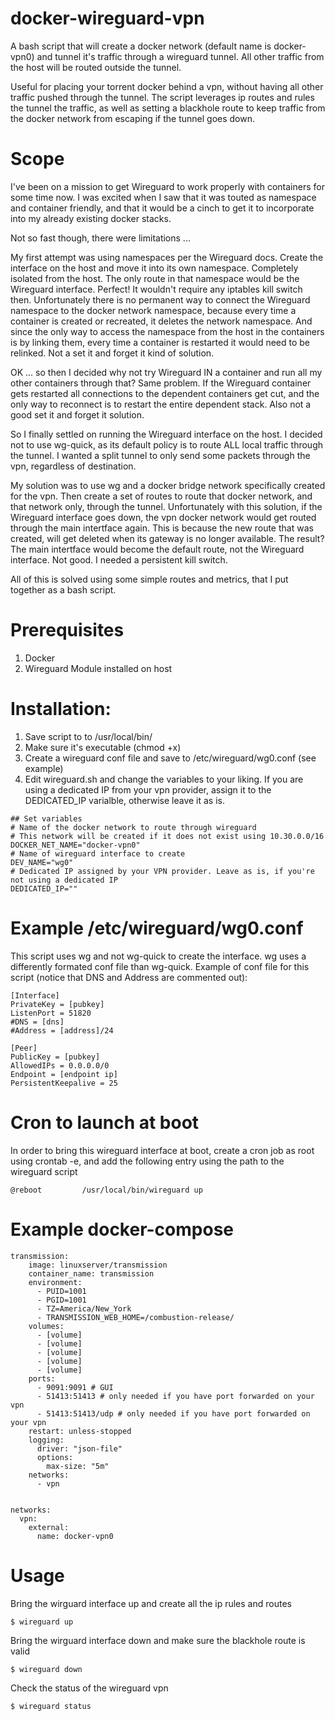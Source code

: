 # docker-wireguard-vpn

A bash script that will create a docker network (default name is docker-vpn0) and tunnel it's traffic through a wireguard tunnel. All other traffic from the host will be routed outside the tunnel. 

Useful for placing your torrent docker behind a vpn, without having all other traffic pushed through the tunnel. The script leverages ip routes and rules the tunnel the traffic, as well as setting a blackhole route to keep traffic from the docker network from escaping if the tunnel goes down.

# Scope

I've been on a mission to get Wireguard to work properly with containers for some time now. I was excited when I saw that it was touted as namespace and container friendly, and that it would be a cinch to get it to incorporate into my already existing docker stacks.

Not so fast though, there were limitations ...

My first attempt was using namespaces per the Wireguard docs. Create the interface on the host and move it into its own namespace. Completely isolated from the host. The only route in that namespace would be the Wireguard interface. Perfect! It wouldn't require any iptables kill switch then. Unfortunately there is no permanent way to connect the Wireguard namespace to the docker network namespace, because every time a container is created or recreated, it deletes the network namespace. And since the only way to access the namespace from the host in the containers is by linking them, every time a container is restarted it would need to be relinked. Not a set it and forget it kind of solution.

OK ... so then I decided why not try Wireguard IN a container and run all my other containers through that? Same problem. If the Wireguard container gets restarted all connections to the dependent containers get cut, and the only way to reconnect is to restart the entire dependent stack. Also not a good set it and forget it solution.

So I finally settled on running the Wireguard interface on the host. I decided not to use wg-quick, as its default policy is to route ALL local traffic through the tunnel. I wanted a split tunnel to only send some packets through the vpn, regardless of destination.

My solution was to use wg and a docker bridge network specifically created for the vpn. Then create a set of routes to route that docker network, and that network only, through the tunnel. Unfortunately with this solution, if the Wireguard interface goes down, the vpn docker network would get routed through the main intertface again. This is because the new route that was created, will get deleted when its gateway is no longer available. The result? The main intertface would become the default route, not the Wireguard interface. Not good. I needed a persistent kill switch. 

All of this is solved using some simple routes and metrics, that I put together as a bash script.


# Prerequisites 
1. Docker
2. Wireguard Module installed on host

# Installation:
1. Save script to to /usr/local/bin/
2. Make sure it's executable (chmod +x)
3. Create a wireguard conf file and save to /etc/wireguard/wg0.conf (see example)
4. Edit wireguard.sh and change the variables to your liking. If you are using a dedicated IP from your vpn provider, assign it to the DEDICATED_IP varialble, otherwise leave it as is. 

```
## Set variables
# Name of the docker network to route through wireguard
# This network will be created if it does not exist using 10.30.0.0/16
DOCKER_NET_NAME="docker-vpn0"
# Name of wireguard interface to create
DEV_NAME="wg0"
# Dedicated IP assigned by your VPN provider. Leave as is, if you're not using a dedicated IP
DEDICATED_IP=""
```

# Example /etc/wireguard/wg0.conf

This script uses wg and not wg-quick to create the interface. wg uses a differently formated conf file than wg-quick.
Example of conf file for this script (notice that DNS and Address are commented out):
```
[Interface]
PrivateKey = [pubkey]
ListenPort = 51820
#DNS = [dns]
#Address = [address]/24

[Peer]
PublicKey = [pubkey]
AllowedIPs = 0.0.0.0/0
Endpoint = [endpoint ip]
PersistentKeepalive = 25
```
# Cron to launch at boot

In order to bring this wireguard interface at boot, create a cron job as root using crontab -e, and add the following entry using the path to the wireguard script
```
@reboot         /usr/local/bin/wireguard up
```

# Example docker-compose
```
transmission:
    image: linuxserver/transmission
    container_name: transmission
    environment:
      - PUID=1001
      - PGID=1001
      - TZ=America/New_York
      - TRANSMISSION_WEB_HOME=/combustion-release/
    volumes:
      - [volume]
      - [volume]
      - [volume]
      - [volume]      
      - [volume]
    ports:
      - 9091:9091 # GUI
      - 51413:51413 # only needed if you have port forwarded on your vpn
      - 51413:51413/udp # only needed if you have port forwarded on your vpn
    restart: unless-stopped
    logging:
      driver: "json-file"
      options:
        max-size: "5m"
    networks:
      - vpn
           

networks:
  vpn:
    external:
      name: docker-vpn0
```
# Usage
Bring the wirguard interface up and create all the ip rules and routes
```
$ wireguard up
```
Bring the wirguard interface down and make sure the blackhole route is valid
```
$ wireguard down
```
Check the status of the wireguard vpn
```
$ wireguard status
```
